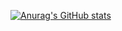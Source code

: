 [![Anurag's GitHub stats](https://github-readme-stats.vercel.app/api?username=sevelantis&hide=stars,prs,issues?count_private=true)](https://github.com/anuraghazra/github-readme-stats)
